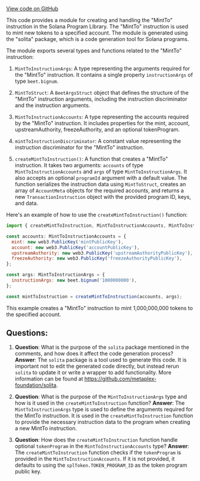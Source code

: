 [View code on GitHub](https://github.com/solana-labs/solana-program-library/managed-token/sdk/src/generated/instructions/MintTo.ts)

This code provides a module for creating and handling the "MintTo" instruction in the Solana Program Library. The "MintTo" instruction is used to mint new tokens to a specified account. The module is generated using the "solita" package, which is a code generation tool for Solana programs.

The module exports several types and functions related to the "MintTo" instruction:

1. `MintToInstructionArgs`: A type representing the arguments required for the "MintTo" instruction. It contains a single property `instructionArgs` of type `beet.bignum`.

2. `MintToStruct`: A `BeetArgsStruct` object that defines the structure of the "MintTo" instruction arguments, including the instruction discriminator and the instruction arguments.

3. `MintToInstructionAccounts`: A type representing the accounts required by the "MintTo" instruction. It includes properties for the mint, account, upstreamAuthority, freezeAuthority, and an optional tokenProgram.

4. `mintToInstructionDiscriminator`: A constant value representing the instruction discriminator for the "MintTo" instruction.

5. `createMintToInstruction()`: A function that creates a "MintTo" instruction. It takes two arguments: `accounts` of type `MintToInstructionAccounts` and `args` of type `MintToInstructionArgs`. It also accepts an optional `programId` argument with a default value. The function serializes the instruction data using `MintToStruct`, creates an array of `AccountMeta` objects for the required accounts, and returns a new `TransactionInstruction` object with the provided program ID, keys, and data.

Here's an example of how to use the `createMintToInstruction()` function:

```javascript
import { createMintToInstruction, MintToInstructionAccounts, MintToInstructionArgs } from './path/to/this/module';

const accounts: MintToInstructionAccounts = {
  mint: new web3.PublicKey('mintPublicKey'),
  account: new web3.PublicKey('accountPublicKey'),
  upstreamAuthority: new web3.PublicKey('upstreamAuthorityPublicKey'),
  freezeAuthority: new web3.PublicKey('freezeAuthorityPublicKey'),
};

const args: MintToInstructionArgs = {
  instructionArgs: new beet.bignum('1000000000'),
};

const mintToInstruction = createMintToInstruction(accounts, args);
```

This example creates a "MintTo" instruction to mint 1,000,000,000 tokens to the specified account.
## Questions: 
 1. **Question**: What is the purpose of the `solita` package mentioned in the comments, and how does it affect the code generation process?
   **Answer**: The `solita` package is a tool used to generate this code. It is important not to edit the generated code directly, but instead rerun `solita` to update it or write a wrapper to add functionality. More information can be found at https://github.com/metaplex-foundation/solita.

2. **Question**: What is the purpose of the `MintToInstructionArgs` type and how is it used in the `createMintToInstruction` function?
   **Answer**: The `MintToInstructionArgs` type is used to define the arguments required for the MintTo instruction. It is used in the `createMintToInstruction` function to provide the necessary instruction data to the program when creating a new MintTo instruction.

3. **Question**: How does the `createMintToInstruction` function handle optional `tokenProgram` in the `MintToInstructionAccounts` type?
   **Answer**: The `createMintToInstruction` function checks if the `tokenProgram` is provided in the `MintToInstructionAccounts`. If it is not provided, it defaults to using the `splToken.TOKEN_PROGRAM_ID` as the token program public key.